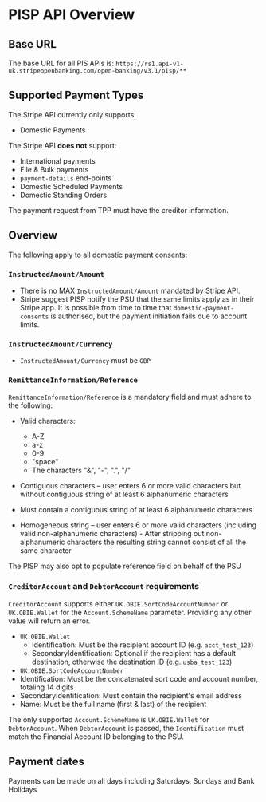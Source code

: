 # PISP API Overview

## Base URL
The base URL for all PIS APIs is: `https://rs1.api-v1-uk.stripeopenbanking.com/open-banking/v3.1/pisp/**`

## Supported Payment Types
The Stripe API currently only supports:
- Domestic Payments

The Stripe API __does not__ support:
- International payments
- File & Bulk payments
- `payment-details` end-points
- Domestic Scheduled Payments
- Domestic Standing Orders

The payment request from TPP must have the creditor information.
## Overview
The following apply to all domestic payment consents:

### `InstructedAmount/Amount`
- There is no MAX `InstructedAmount/Amount` mandated by Stripe API.
-  Stripe suggest PISP notify the PSU that the same limits apply as in their Stripe app. It is possible from time to time that `domestic-payment-consents` is authorised, but the payment initiation fails due to account limits.

### `InstructedAmount/Currency`
- `InstructedAmount/Currency` must be `GBP`

### `RemittanceInformation/Reference`
`RemittanceInformation/Reference` is a mandatory field and must adhere to the following:
- Valid characters:
  - A-Z
  - a-z
  - 0-9
  - "space"
  - The characters "&", "-", ".", "/"

- Contiguous characters – user enters 6 or more valid characters but without contiguous string of at least 6 alphanumeric characters
- Must contain a contiguous string of at least 6 alphanumeric characters
- Homogeneous string – user enters 6 or more valid characters (including valid non-alphanumeric characters) - After stripping out non-alphanumeric characters the resulting string cannot consist of all the same character

The PISP may also opt to populate reference field on behalf of the PSU

### `CreditorAccount` and `DebtorAccount` requirements

`CreditorAccount` supports either `UK.OBIE.SortCodeAccountNumber` or `UK.OBIE.Wallet` for the `Account.SchemeName` parameter. Providing any other value will return an error.
- `UK.OBIE.Wallet`
  - Identification: Must be the recipient account ID (e.g. `acct_test_123`)
  - SecondaryIdentification: Optional if the recipient has a default destination, otherwise the destination ID (e.g. `usba_test_123`)
-  `UK.OBIE.SortCodeAccountNumber`
  - Identification: Must be the concatenated sort code and account number, totaling 14 digits
  - SecondaryIdentification: Must contain the recipient's email address
  - Name: Must be the full name (first & last) of the recipient

The only supported `Account.SchemeName` is `UK.OBIE.Wallet` for `DebtorAccount`. When `DebtorAccount` is passed, the `Identification` must match the Financial Account ID belonging to the PSU.

## Payment dates
Payments can be made on all days including Saturdays, Sundays and Bank Holidays

